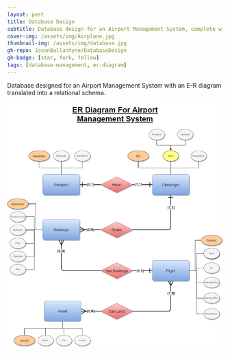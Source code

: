```yaml
---
layout: post
title: Database Design
subtitle: Database design for an Airport Management System, complete with an E-R diagram
cover-img: /assets/img/Airplane.jpg
thumbnail-img: /assets/img/database.jpg
gh-repo: JasonBallantyne/DatabaseDesign
gh-badge: [star, fork, follow]
tags: [database-management, er-diagram]
---
```


Database designed for an Airport Management System with an E-R diagram translated into a relational schema.

![png](/assets/img/ERDiagram3-Page-2.png)
